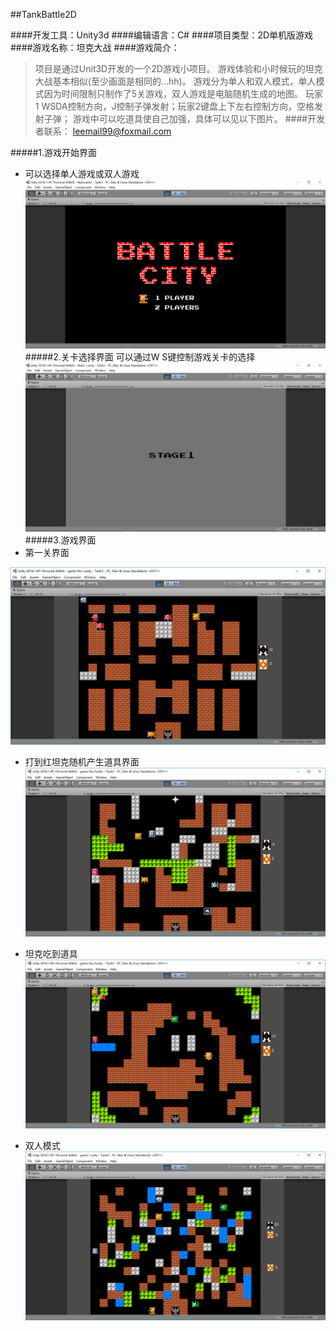 ##TankBattle2D

####开发工具：Unity3d
####编辑语言：C#
####项目类型：2D单机版游戏
####游戏名称：坦克大战
####游戏简介：
>项目是通过Unit3D开发的一个2D游戏小项目。
游戏体验和小时候玩的坦克大战基本相似(至少画面是相同的...hh)。
游戏分为单人和双人模式，单人模式因为时间限制只制作了5关游戏，双人游戏是电脑随机生成的地图。
玩家1 WSDA控制方向，J控制子弹发射；玩家2键盘上下左右控制方向，空格发射子弹；
游戏中可以吃道具使自己加强，具体可以见以下图片。
####开发者联系：
leemail99@foxmail.com


#####1.游戏开始界面
* 可以选择单人游戏或双人游戏
![](images/选择关卡界面.png)
#####2.关卡选择界面
可以通过W S键控制游戏关卡的选择
![](images/img1.png)
#####3.游戏界面
* 第一关界面

![](images/img3.png)

* 打到红坦克随机产生道具界面
![](images/img5.png)

* 坦克吃到道具
![](images/img7.png)

* 双人模式
![](images/img8.png)

